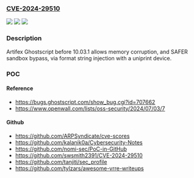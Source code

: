 ### [CVE-2024-29510](https://cve.mitre.org/cgi-bin/cvename.cgi?name=CVE-2024-29510)
![](https://img.shields.io/static/v1?label=Product&message=n%2Fa&color=blue)
![](https://img.shields.io/static/v1?label=Version&message=n%2Fa&color=blue)
![](https://img.shields.io/static/v1?label=Vulnerability&message=n%2Fa&color=brighgreen)

### Description

Artifex Ghostscript before 10.03.1 allows memory corruption, and SAFER sandbox bypass, via format string injection with a uniprint device.

### POC

#### Reference
- https://bugs.ghostscript.com/show_bug.cgi?id=707662
- https://www.openwall.com/lists/oss-security/2024/07/03/7

#### Github
- https://github.com/ARPSyndicate/cve-scores
- https://github.com/kalanik0a/Cybersecurity-Notes
- https://github.com/nomi-sec/PoC-in-GitHub
- https://github.com/swsmith2391/CVE-2024-29510
- https://github.com/tanjiti/sec_profile
- https://github.com/tylzars/awesome-vrre-writeups

